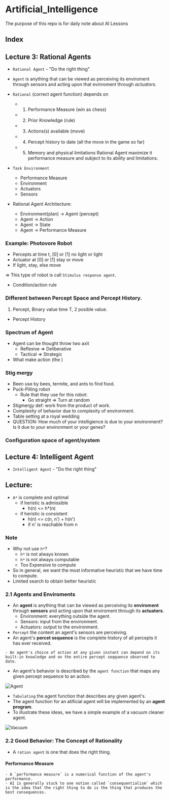 # Artificial_Intelligence
 The purpose of this repo is for daily note about AI Lessons

## Index



## Lecture 3: Rational Agents
- `Rational Agent` - "Do the right thing"
- `Agent` is anything that can be viewed as perceiving 
its enviroment through sensors and acting upon that
evinroment through *actuators*.
- `Rational` (correct agent function) depends on
    - 1. Performance Measure (win as chess)
    - 2. Prior Knowledge (rule)
    - 3. Actions(s) available (move)
    - 4. Percept history to date (all the move in the game so far)
    - 5. Memory and physical limitations
    Rational Agent maximize it performance measure and subject to its ability and limitations.
- `Task Environment`
    - Performance Measure
    - Environment
    - Actuators
    - Sensors

- Rational Agent Architecture:
    - Environment(plan) -> Agent  (percept)
    - Agent -> Action
    - Agent -> State
    - Agent -> Performance Measure
### Example: Photovore Robot
- Percepts at time t, [0] or [1] no light or light 
- Actuator at [0] or [1] stay or move
- If light, stay, else move

=> This type of robot  is call  `Stimulus response agent`.
- Condition/action rule
### Different between Percept Space and Percept History.
1. Percept, Binary value time T, 2 posible value.
- Percept History

### Spectrum of Agent 
- Agent can be thought throw two axit
    - Reflexive => Deliberative
    - Tactical => Strategic
- What make action (the )

### Stig mergy 
- Been use by bees, termite, and ants to find food.
- Puck-Pilling robot
    - Rule that they use for this robot:
        - Go straight => Turn at random
- Stigmergy def: work from the product of work. 
- Complexity of behavior due to complexity of environment.
- Table setting at a royal wedding
- QUESTION: How much of your intelligience is due to your environment? Is it due to your environment or your genes?

### Configuration space of agent/system


## Lecture 4: Intelligent Agent
- `Intelligent Agent` - "Do the right thing"




## Lecture: 
- `A*` is complete and optimal
    - if heristic is admissible 
        - h(n) <= h*(n)
    - if heristic is consistent
        - h(n) <= c(n, n') + h(n')
        - if n' is reachable from n
### Note  
- Why not use `h*`?
    - `h*` is not always known
    - `h*` is not always computable
    -  Too Expensive to compute
- So in general, we want the most informative heuristic that we have time to compute.
- Limited search to obtain better heuristic



### 2.1 Agents and Enviroments
- An **agent** is anything that can be viewed as perceiving its **enviroment** through **sensors** and acting upon that enviroment through its **actuators**.
    - Environment: everything outside the agent.
    - Sensors: input from the environment.
    - Actuators: output to the environment.
- `Percept` the content an agent's sensors are perceiving.
- An agent's **percet sequence** is the complete history of all percepts it has ever received.
```
- An agent's choice of action at any given instant can depend on its built-in knowledge and on the entire percept seqquence observed to date.
```
- An agent's behavior is described by the `agent function` that maps any given percept sequence to an action.

![Agent](Graphs/Agents_interact.png)
- `Tabulating` the agent function that describes any given agent's.
- The agent function for an atificial agent will be implemented by an **agent program**.
- To illustrate these ideas, we have a simple example of a vacuum cleaner agent.

![Vacuum](Graphs/The_Vaccuum.png)
### 2.2 Good Behavior: The Concept of Rationality
- A `ration agent` is one that does the right thing.
 
 #### Performance Measure
    - A `performance measure` is a numerical function of the agent's performance.
    - AI is generally stuck to one notion called `consequentialism` which is the idea that the right thing to do is the thing that produces the best consequences.